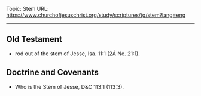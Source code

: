 Topic: Stem
URL: https://www.churchofjesuschrist.org/study/scriptures/tg/stem?lang=eng

---

## Old Testament

- rod out of the stem of Jesse, Isa. 11:1 (2Â Ne. 21:1).

## Doctrine and Covenants

- Who is the Stem of Jesse, D&C 113:1 (113:3).

